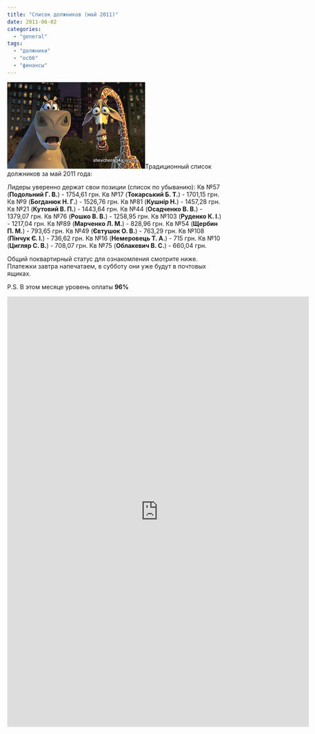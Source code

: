 ```yaml
---
title: "Список должников (май 2011)"
date: 2011-06-02
categories: 
  - "general"
tags: 
  - "должники"
  - "осбб"
  - "финансы"
---
```


![Должники ОСББ](/wp-content/uploads/2011/05/osbb-doljniki.jpg "Должники ОСББ")Традиционный список должников за май 2011 года:

Лидеры уверенно держат свои позиции (список по убыванию): Кв №57 (**Подольний Г. В.**) - 1754,61 грн. Кв №17 (**Токарський Б. Т.**) - 1701,15 грн. Кв №9 (**Богданюк Н. Г.**) - 1526,76 грн. Кв №81 (**Кушнір Н.**) - 1457,28 грн. Кв №21 (**Кутовий В. П.**) - 1443,64 грн. Кв №44 (**Осадченко В. В.**) - 1379,07 грн. Кв №76 (**Рошко В. В.**) - 1258,95 грн. Кв №103 (**Руденко К. І.**) - 1217,04 грн. Кв №89 (**Марченко Л. М.**) - 828,96 грн. Кв №54 (**Щербин П. М.**) - 793,65 грн. Кв №49 (**Євтушок О. В.**) - <!--more-->763,29 грн. Кв №108 (**Пінчук Є. І.**) - 736,62 грн. Кв №16 (**Немеровець Т. А.**) - 715 грн. Кв №10 (**Цигляр С. В.**) - 708,07 грн. Кв №75 (**Облакевич В. С.**) - 660,04 грн.

Общий поквартирный статус для ознакомления смотрите ниже. Платежки завтра напечатаем, в субботу они уже будут в почтовых ящиках.

P.S. В этом месяце уровень оплаты **96%**

<iframe width="700" height="1000" frameborder="0" src="https://spreadsheets.google.com/spreadsheet/pub?hl=en_GB&amp;hl=en_GB&amp;key=0AhE2NQlPHqm_dHlyU0RGZnRmVVlDSmE3RUxISndkU3c&amp;single=true&amp;gid=2&amp;output=html&amp;widget=true"></iframe>
